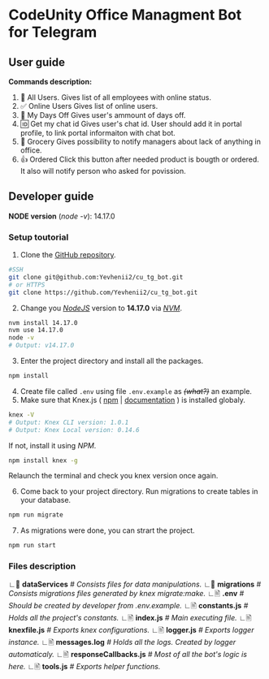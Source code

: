 # CodeUnity Office Managment Bot for Telegram

## User guide

**Commands description:**

1. 👤 All Users.
   Gives list of all employees with online status.
2. ✅ Online Users
   Gives list of online users.
3. 🤟 My Days Off
   Gives user's ammount of days off.
4. 🆔 Get my chat id
   Gives user's chat id. User should add it in portal profile, to link portal informaiton with chat bot.
5. 👜 Grocery
   Gives possibility to notify managers about lack of anything in office.
6. 👍 Ordered
   Click this button after needed product is bougth or ordered. It also will notify person who asked for povission.

## Developer guide

**NODE version** (_node -v_): 14.17.0

### Setup toutorial

1. Clone the [GitHub repository](https://github.com/Yevhenii2/cu_tg_bot "GitHub repository").

```bash
#SSH
git clone git@github.com:Yevhenii2/cu_tg_bot.git
# or HTTPS
git clone https://github.com/Yevhenii2/cu_tg_bot.git
```

2. Change you _[NodeJS](https://nodejs.org/ "NodeJS")_ version to **14.17.0** via _[NVM](https://github.com/nvm-sh/nvm "NVM")_.

```bash
nvm install 14.17.0
nvm use 14.17.0
node -v
# Output: v14.17.0
```

3. Enter the project directory and install all the packages.

```bash
npm install
```

4. Create file called `.env` using file `.env.example` as ~~_(what?)_~~ an example.
5. Make sure that Knex.js ( [npm](https://www.npmjs.com/package/knex "npm") | [documentation](https://knexjs.org/ "documentation") ) is installed globaly.

```bash
knex -V
# Output: Knex CLI version: 1.0.1
# Output: Knex Local version: 0.14.6
```

If not, install it using _NPM_.

```bash
npm install knex -g
```

Relaunch the terminal and check you knex version once again.

6. Come back to your project directory. Run migrations to create tables in your database.

```bash
npm run migrate
```

7. As migrations were done, you can strart the project.

```bash
npm run start
```

### Files description

∟📁 **dataServices** _# Consists files for data manipulations._
∟📁 **migrations** _# Consists migrations files generated by knex migrate:make._
∟🖹 **.env** _# Should be created by developer from .env.example._
∟🖹 **constants.js** _# Holds all the project's constants._
∟🖹 **index.js** _# Main executing file._
∟🖹 **knexfile.js** _# Exports knex configurations._
∟🖹 **logger.js** _# Exports logger instance._
∟🖹 **messages.log** _# Holds all the logs. Created by logger automaticaly._
∟🖹 **responseCallbacks.js** _# Most of all the bot's logic is here._
∟🖹 **tools.js** _# Exports helper functions._
